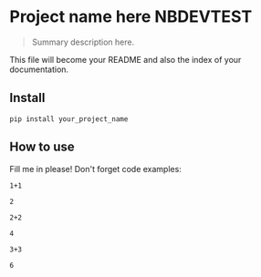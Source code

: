 # Project name here   NBDEVTEST
> Summary description here.


This file will become your README and also the index of your documentation.

## Install

`pip install your_project_name`

## How to use

Fill me in please! Don't forget code examples:

```
1+1
```




    2



```
2+2

```




    4



```
3+3

```




    6


